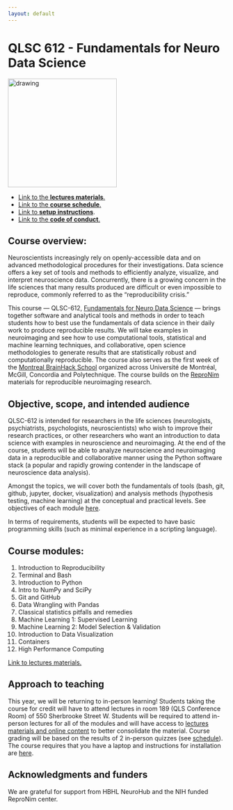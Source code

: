 ```yaml
---
layout: default
---
```



# QLSC 612 - Fundamentals for Neuro Data Science

<img src="logo_horizontal__for_light_background.png" alt="drawing" width="250" class="center">

* [Link to the **lectures materials**.](./lectures-materials.html)
* [Link to the **course schedule**.](./tut-schedule.html)
* [Link to **setup instructions**](./setup.html).
* [Link to the **code of conduct**.](./coc.html)

## Course overview:

Neuroscientists increasingly rely on openly-accessible data and on advanced methodological procedures for their investigations. Data science offers a key set of tools and methods to efficiently analyze, visualize, and interpret neuroscience data. Concurrently, there is a growing concern in the life sciences that many results produced are difficult or even impossible to reproduce, commonly referred to as the “reproducibility crisis.”

This course — QLSC-612, [Fundamentals for Neuro Data Science](https://www.mcgill.ca/study/2022-2023/courses/qlsc-612) — brings together software and analytical tools and methods in order to teach students how to best use the fundamentals of data science in their daily work to produce reproducible results. We will take examples in neuroimaging and see how to use computational tools, statistical and machine learning techniques, and collaborative, open science methodologies to generate results that are statistically robust and computationally reproducible. The course also serves as the first week of the [Montreal BrainHack School](https://school.brainhackmtl.org/) organized across Université de Montréal, McGill, Concordia and Polytechnique. The course builds on the [ReproNim](https://www.repronim.org/) materials for reproducible neuroimaging research.

## Objective, scope, and intended audience

QLSC-612 is intended for researchers in the life sciences (neurologists, psychiatrists, psychologists, neuroscientists) who wish to improve their research practices, or other researchers who want an introduction to data science with examples in neuroscience and neuroimaging. At the end of the course, students will be able to analyze neuroscience and neuroimaging data in a reproducible and collaborative manner using the Python software stack (a popular and rapidly growing contender in the landscape of neuroscience data analysis).

Amongst the topics, we will cover both the fundamentals of tools (bash, git, github, jupyter, docker, visualization) and analysis methods (hypothesis testing, machine learning) at the conceptual and practical levels. See objectives of each module [here](./lectures-materials.html).

In terms of requirements, students will be expected to have basic programming skills (such as minimal experience in a scripting language).

## Course modules:

1. Introduction to Reproducibility
2. Terminal and Bash
3. Introduction to Python
4. Intro to NumPy and SciPy
5. Git and GitHub
6. Data Wrangling with Pandas
7. Classical statistics pitfalls and remedies
8. Machine Learning 1: Supervised Learning
9. Machine Learning 2: Model Selection & Validation
10. Introduction to Data Visualization
11. Containers
12. High Performance Computing

[Link to lectures materials.](./lectures-materials.html)

## Approach to teaching

This year, we will be returning to in-person learning! Students taking the course for credit will have to attend lectures in room 189 (QLS Conference Room) of 550 Sherbrooke Street W. Students will be required to attend in-person lectures for all of the modules and will have access to [lectures materials and online content](https://neurodatascience.github.io/QLS612-Overview/lectures-materials.html) to better consolidate the material. Course grading will be based on the results of 2 in-person quizzes (see [schedule](https://neurodatascience.github.io/QLS612-Overview/tut-schedule.html)). The course requires that you have a laptop and instructions for installation are [here](https://neurodatascience.github.io/QLS612-Overview/setup.html).

## Acknowledgments and funders
We are grateful for support from HBHL NeuroHub and the NIH funded ReproNim center.
